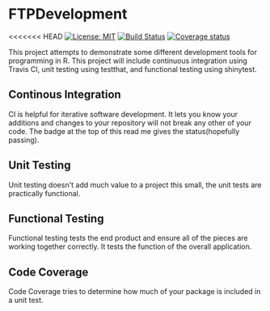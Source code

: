 # FTPDevelopment
<<<<<<< HEAD
[![License: MIT](https://img.shields.io/badge/License-MIT-yellow.svg)](https://opensource.org/licenses/MIT)
[![Build Status](https://travis-ci.com/elimillera/FTPDevelopment.svg?branch=master)](https://travis-ci.com/elimillera/FTPDevelopment)
[![Coverage status](https://codecov.io/gh/elimillera/FTPDevelopment/branch/master/graph/badge.svg)](https://codecov.io/github/elimillera/FTPDevelopment?branch=master)

This project attempts to demonstrate some different development tools for programming in R. This project will include continuous integration using Travis CI, unit testing using testthat, and functional testing using shinytest.

## Continous Integration
CI is helpful for iterative software development. It lets you know your additions and changes to your repository will not break any other of your code. The badge at the top of this read me gives the status(hopefully passing).

## Unit Testing
Unit testing doesn't add much value to a project this small, the unit tests are practically functional.

## Functional Testing
Functional testing tests the end product and ensure all of the pieces are working together correctly. It tests the function of the overall application.

## Code Coverage
Code Coverage tries to determine how much of your package is included in a unit test.
